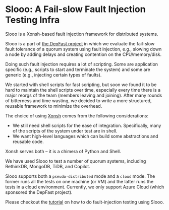 # Slooo: A Fail-slow Fault Injection Testing Infra

Slooo is a Xonsh-based fault injection framework for distributed systems.

Slooo is a part of [the DepFast project](https://tianyin.github.io/pub/depfast.pdf) in which we evaluate the fail-slow fault tolerance of a quorum system using fault injection, e.g., slowing down a node by adding delays and creating contention on the CPU/memory/disk.

Doing such fault injection requires a lot of scripting. Some are application specific (e.g., scripts to start and terminate the system) and some are generic (e.g., injecting certain types of faults).

We started with shell scripts for fast scripting, but soon we found it to be hard to maintain the shell scripts over time, especially every time there is a major reorgs of the team (members leaving and joining). After many rounds of bitterness and time wasting, we decided to write a more structured, reusable framework to minimize the overhead.

The choice of using [Xonsh](https://xon.sh/) comes from the following considerations:
* We still need shell scripts for the ease of integration. Specifically, many of the scripts of the system under test are in shell.
* We want high-level languages which can build some abstractions and reusable code.

Xonsh serves both – it is a chimera of Python and Shell.

We have used Slooo to test a number of quorum systems, including RethinkDB, MongoDB, TiDB, and Copilot.

Slooo supports both a `pseudo-distributed` mode and a `cloud` mode. The former runs all the tests on one machine (or VM) and the latter runs the tests in a cloud environment. Currently, we only support Azure Cloud (which sponsored the DepFast project).

Please checkout the [tutorial](https://github.com/xlab-uiuc/slooo/blob/main/tutorial.md) on how to do fault-injection testing using Slooo.
